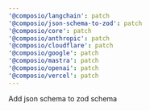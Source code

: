 ```yaml
---
'@composio/langchain': patch
'@composio/json-schema-to-zod': patch
'@composio/core': patch
'@composio/anthropic': patch
'@composio/cloudflare': patch
'@composio/google': patch
'@composio/mastra': patch
'@composio/openai': patch
'@composio/vercel': patch
---
```


Add json schema to zod schema

